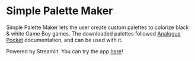 # Simple Palette Maker
Simple Palette Maker lets the user create custom palettes to colorize black & white Game Boy games. The downloaded palettes followed [Analogue Pocket](https://www.analogue.co/developer/docs/custom-palettes) documentation, and can be used with it.

Powered by Streamlit. You can try the app [here](https://simplepalettemaker.streamlit.app/)!
